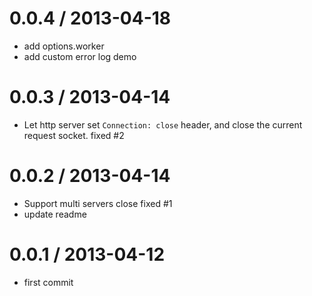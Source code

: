 
0.0.4 / 2013-04-18 
==================

  * add options.worker
  * add custom error log demo

0.0.3 / 2013-04-14 
==================

  * Let http server set `Connection: close` header, and close the current request socket. fixed #2

0.0.2 / 2013-04-14 
==================

  * Support multi servers close fixed #1
  * update readme

0.0.1 / 2013-04-12 
==================

  * first commit
